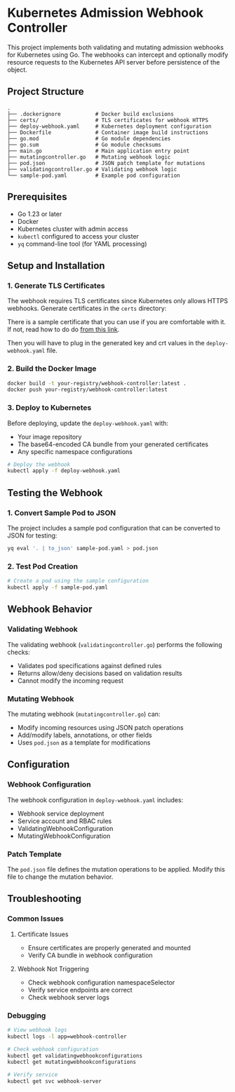 # Kubernetes Admission Webhook Controller

This project implements both validating and mutating admission webhooks for Kubernetes using Go. The webhooks can intercept and optionally modify resource requests to the Kubernetes API server before persistence of the object.

## Project Structure

```
.
├── .dockerignore           # Docker build exclusions
├── certs/                  # TLS certificates for webhook HTTPS
├── deploy-webhook.yaml     # Kubernetes deployment configuration
├── Dockerfile              # Container image build instructions
├── go.mod                  # Go module dependencies
├── go.sum                  # Go module checksums
├── main.go                 # Main application entry point
├── mutatingcontroller.go   # Mutating webhook logic
├── pod.json                # JSON patch template for mutations
├── validatingcontroller.go # Validating webhook logic
└── sample-pod.yaml         # Example pod configuration
```

## Prerequisites

- Go 1.23 or later
- Docker
- Kubernetes cluster with admin access
- `kubectl` configured to access your cluster
- `yq` command-line tool (for YAML processing)

## Setup and Installation

### 1. Generate TLS Certificates

The webhook requires TLS certificates since Kubernetes only allows HTTPS webhooks. Generate certificates in the `certs` directory:

There is a sample certificate that you can use if you are comfortable with it. If not, read how to do do [from this link](https://taskmasterernest.github.io/posts/011-generating-self-signed-certs/).

Then you will have to plug in the generated key and crt values in the `deploy-webhook.yaml` file.

### 2. Build the Docker Image

```bash
docker build -t your-registry/webhook-controller:latest .
docker push your-registry/webhook-controller:latest
```

### 3. Deploy to Kubernetes

Before deploying, update the `deploy-webhook.yaml` with:
- Your image repository
- The base64-encoded CA bundle from your generated certificates
- Any specific namespace configurations

```bash
# Deploy the webhook
kubectl apply -f deploy-webhook.yaml
```

## Testing the Webhook

### 1. Convert Sample Pod to JSON

The project includes a sample pod configuration that can be converted to JSON for testing:

```bash
yq eval '. | to_json' sample-pod.yaml > pod.json
```

### 2. Test Pod Creation

```bash
# Create a pod using the sample configuration
kubectl apply -f sample-pod.yaml
```

## Webhook Behavior

### Validating Webhook

The validating webhook (`validatingcontroller.go`) performs the following checks:
- Validates pod specifications against defined rules
- Returns allow/deny decisions based on validation results
- Cannot modify the incoming request

### Mutating Webhook

The mutating webhook (`mutatingcontroller.go`) can:
- Modify incoming resources using JSON patch operations
- Add/modify labels, annotations, or other fields
- Uses `pod.json` as a template for modifications

## Configuration

### Webhook Configuration

The webhook configuration in `deploy-webhook.yaml` includes:
- Webhook service deployment
- Service account and RBAC rules
- ValidatingWebhookConfiguration
- MutatingWebhookConfiguration

### Patch Template

The `pod.json` file defines the mutation operations to be applied. Modify this file to change the mutation behavior.


## Troubleshooting

### Common Issues

1. Certificate Issues
   - Ensure certificates are properly generated and mounted
   - Verify CA bundle in webhook configuration

2. Webhook Not Triggering
   - Check webhook configuration namespaceSelector
   - Verify service endpoints are correct
   - Check webhook server logs

### Debugging

```bash
# View webhook logs
kubectl logs -l app=webhook-controller

# Check webhook configuration
kubectl get validatingwebhookconfigurations
kubectl get mutatingwebhookconfigurations

# Verify service
kubectl get svc webhook-server
```